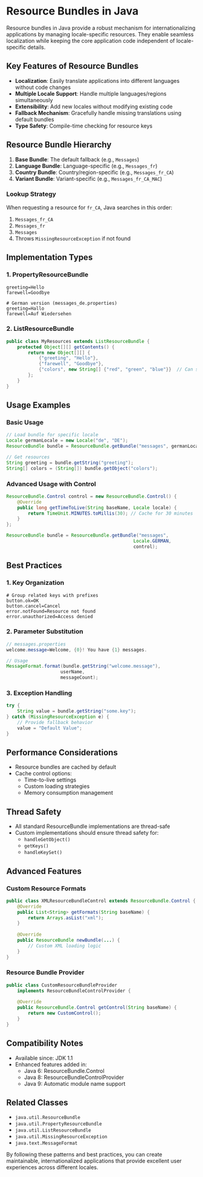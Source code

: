 # Resource Bundles in Java

Resource bundles in Java provide a robust mechanism for internationalizing applications by managing locale-specific resources. They enable seamless localization while keeping the core application code independent of locale-specific details.

## Key Features of Resource Bundles
- **Localization**: Easily translate applications into different languages without code changes
- **Multiple Locale Support**: Handle multiple languages/regions simultaneously
- **Extensibility**: Add new locales without modifying existing code
- **Fallback Mechanism**: Gracefully handle missing translations using default bundles
- **Type Safety**: Compile-time checking for resource keys

## Resource Bundle Hierarchy
1. **Base Bundle**: The default fallback (e.g., `Messages`)
2. **Language Bundle**: Language-specific (e.g., `Messages_fr`)
3. **Country Bundle**: Country/region-specific (e.g., `Messages_fr_CA`)
4. **Variant Bundle**: Variant-specific (e.g., `Messages_fr_CA_MAC`)

### Lookup Strategy
When requesting a resource for `fr_CA`, Java searches in this order:
1. `Messages_fr_CA`
2. `Messages_fr`
3. `Messages`
4. Throws `MissingResourceException` if not found

## Implementation Types

### 1. PropertyResourceBundle
```properties:messages.properties
greeting=Hello
farewell=Goodbye

# German version (messages_de.properties)
greeting=Hallo
farewell=Auf Wiedersehen
```

### 2. ListResourceBundle
```java:MyResources.java
public class MyResources extends ListResourceBundle {
    protected Object[][] getContents() {
        return new Object[][] {
            {"greeting", "Hello"},
            {"farewell", "Goodbye"},
            {"colors", new String[] {"red", "green", "blue"}}  // Can store complex objects
        };
    }
}
```

## Usage Examples

### Basic Usage
```java
// Load bundle for specific locale
Locale germanLocale = new Locale("de", "DE");
ResourceBundle bundle = ResourceBundle.getBundle("messages", germanLocale);

// Get resources
String greeting = bundle.getString("greeting");
String[] colors = (String[]) bundle.getObject("colors");
```

### Advanced Usage with Control
```java
ResourceBundle.Control control = new ResourceBundle.Control() {
    @Override
    public long getTimeToLive(String baseName, Locale locale) {
        return TimeUnit.MINUTES.toMillis(30); // Cache for 30 minutes
    }
};

ResourceBundle bundle = ResourceBundle.getBundle("messages", 
                                               Locale.GERMAN, 
                                               control);
```

## Best Practices

### 1. Key Organization
```properties
# Group related keys with prefixes
button.ok=OK
button.cancel=Cancel
error.notFound=Resource not found
error.unauthorized=Access denied
```

### 2. Parameter Substitution
```java
// messages.properties
welcome.message=Welcome, {0}! You have {1} messages.

// Usage
MessageFormat.format(bundle.getString("welcome.message"), 
                    userName, 
                    messageCount);
```

### 3. Exception Handling
```java
try {
    String value = bundle.getString("some.key");
} catch (MissingResourceException e) {
    // Provide fallback behavior
    value = "Default Value";
}
```

## Performance Considerations
- Resource bundles are cached by default
- Cache control options:
  - Time-to-live settings
  - Custom loading strategies
  - Memory consumption management

## Thread Safety
- All standard ResourceBundle implementations are thread-safe
- Custom implementations should ensure thread safety for:
  - `handleGetObject()`
  - `getKeys()`
  - `handleKeySet()`

## Advanced Features

### Custom Resource Formats
```java
public class XMLResourceBundleControl extends ResourceBundle.Control {
    @Override
    public List<String> getFormats(String baseName) {
        return Arrays.asList("xml");
    }
    
    @Override
    public ResourceBundle newBundle(...) {
        // Custom XML loading logic
    }
}
```

### Resource Bundle Provider
```java
public class CustomResourceBundleProvider 
    implements ResourceBundleControlProvider {
    
    @Override
    public ResourceBundle.Control getControl(String baseName) {
        return new CustomControl();
    }
}
```

## Compatibility Notes
- Available since: JDK 1.1
- Enhanced features added in:
  - Java 6: ResourceBundle.Control
  - Java 8: ResourceBundleControlProvider
  - Java 9: Automatic module name support

## Related Classes
- `java.util.ResourceBundle`
- `java.util.PropertyResourceBundle`
- `java.util.ListResourceBundle`
- `java.util.MissingResourceException`
- `java.text.MessageFormat`

By following these patterns and best practices, you can create maintainable, internationalized applications that provide excellent user experiences across different locales.
